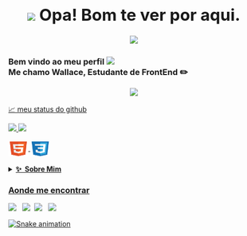 <h3 align="center">
<div>
  <h1><img src="https://emojis.slackmojis.com/emojis/images/1531849430/4246/blob-sunglasses.gif?1531849430" width="30"/> Opa! Bom te ver por aqui.</h1>
  </h3>
  <p align="center">
  <a href="https://github.com/DenverCoder1/readme-typing-svg"><img src="https://readme-typing-svg.demolab.com/?lines=Estudante%20de%20web%20developer;Apaixonado%20por%20Programação;A procura%20de%20oportunidades;Sempre%20aprendendo%20coisas%20novas&font=Fira%20Code&center=true&width=440&height=45&color=f75c7e&vCenter=true&size=22&pause=1000"></a>
</p>
  
  ### Bem vindo ao meu perfil <img src="https://img.icons8.com/color/96/000000/github--v1.png" height="24"/> </br> Me chamo Wallace, Estudante de FrontEnd :pencil2:</p>
  <a href="https://github.com/juniorvas">
   <p align="center">
  <img src="https://capsule-render.vercel.app/api?type=waving&color=gradient&height=60&section=footer"/>
</p>
  <p>📈 meu status do github</p>
  
  <img height="180em" src="https://github-readme-stats.vercel.app/api?username=juniorvas&show_icons=true&theme=transparent&include_all_commits=true&count_private=true"/>
   
  <img height="180em" src="https://github-readme-stats.vercel.app/api/top-langs/?username=juniorvas&layout=compact&langs_count=6&theme=transparent"/>
</div>
<div style="display: inline_block"><br>
  
  <img align="center" alt="HTML" height="30" width="40" src="https://raw.githubusercontent.com/devicons/devicon/master/icons/html5/html5-original.svg">
  <img align="center" alt="CSS" height="30" width="40" src="https://raw.githubusercontent.com/devicons/devicon/master/icons/css3/css3-original.svg">
  <i class="fa-brands fa-steam"></i>
</div>
 
 <br>
 
<details>
  <summary><b>✨&nbsp;&nbsp;Sobre&nbsp;Mim</b></summary>
  <br/>
  
  Sou um estudante de FrontEnd e ADS na faculdade! Estou á procura de <strong>oportunidades</strong> para ingressar nessa nesta área tao gigantesca e única em tantos aspectos.
  
  Eai, bora conversar?! :point_down:
 
  
  </details>
 
  ### Aonde me encontrar
 
<div> 
  
 [<img src="https://upload.wikimedia.org/wikipedia/commons/8/83/Steam_icon_logo.svg" width="3.5%"/>](https://steamcommunity.com/id/juniorvas) &nbsp; 
 [<img src="https://img.icons8.com/color/48/000000/linkedin.png" width="3.5%"/>](https://www.linkedin.com/in/junior-vasconcellos-6989a3140/)&nbsp; 
 [<img src="https://img.icons8.com/fluent/48/000000/instagram-new.png" width="3.5%"/>](https://www.instagram.com) &nbsp; 
 <a href="mailto:wallace.vjunior@gmail.com"> <img src="https://img.icons8.com/fluent/48/000000/gmail.png" width="3.5%"/> 
 
  ![Snake animation](https://github.com/juniorvas/juniorvas/blob/output/github-contribution-grid-snake.svg)

</div>


  
